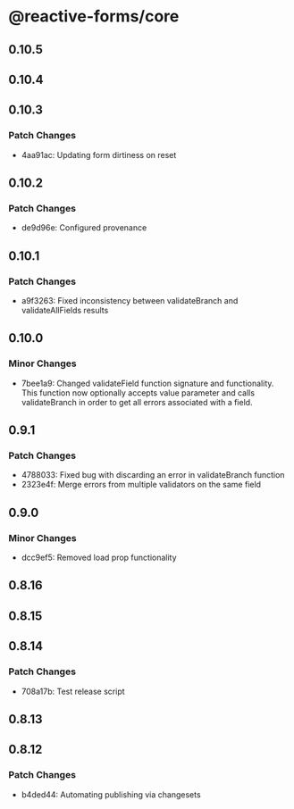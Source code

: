 # @reactive-forms/core

## 0.10.5

## 0.10.4

## 0.10.3

### Patch Changes

-   4aa91ac: Updating form dirtiness on reset

## 0.10.2

### Patch Changes

-   de9d96e: Configured provenance

## 0.10.1

### Patch Changes

-   a9f3263: Fixed inconsistency between validateBranch and validateAllFields results

## 0.10.0

### Minor Changes

-   7bee1a9: Changed validateField function signature and functionality. This function now optionally accepts value parameter and calls validateBranch in order to get all errors associated with a field.

## 0.9.1

### Patch Changes

-   4788033: Fixed bug with discarding an error in validateBranch function
-   2323e4f: Merge errors from multiple validators on the same field

## 0.9.0

### Minor Changes

-   dcc9ef5: Removed load prop functionality

## 0.8.16

## 0.8.15

## 0.8.14

### Patch Changes

-   708a17b: Test release script

## 0.8.13

## 0.8.12

### Patch Changes

-   b4ded44: Automating publishing via changesets
